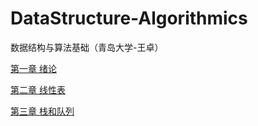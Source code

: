# DataStructure-Algorithmics

数据结构与算法基础（青岛大学-王卓）

[第一章 绪论](https://github.com/Vuean/DataStructure-Algorithmics/tree/main/Chapter1%20Abstract)

[第二章 线性表](https://github.com/Vuean/DataStructure-Algorithmics/tree/main/Chapter2%20LinearList)

[第三章 栈和队列](https://github.com/Vuean/DataStructure-Algorithmics/blob/main/Chapter3%20StackAndQueue/README.md)
